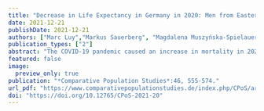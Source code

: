 ```yaml
---
title: "Decrease in Life Expectancy in Germany in 2020: Men from Eastern Germany Most Affected "
date: 2021-12-21
publishDate: 2021-12-21
authors: ["Marc Luy","Markus Sauerberg", "Magdalena Muszyńska-Spielauer ", "Vanessa Di Lego"]
publication_types: ["2"]
abstract: "The COVID-19 pandemic caused an increase in mortality in 2020 with a resultant decrease in life expectancy in most countries around the world. In Germany, the reduction in life expectancy at birth between 2019 and 2020 was comparatively small, at -0.20 years. The decrease was stronger among men than among women (-0.24 vs. -0.13 years) and in eastern rather than in western Germany (-0.36 vs. -0.16 years). Men in eastern Germany experienced the biggest decline in life expectancy at birth (-0.41 years). For western German men, the decline was less pronounced (-0.19 years). Among women, the decline in life expectancy at birth was also greater in eastern (-0.25 years) than in western Germany (-0.10 years). As a result of these developments, the differences in life expectancy between the two parts of Germany, and between women and men, increased compared with the previous year. Life expectancy at age 65 decreased more strongly than life expectancy at birth for both sexes and in all regions. This reflects the fact that it was mainly older age groups that were affected by the increase in mortality in 2020. This paper provides further insights into mortality changes in 2020, based on age decomposition and an analysis of lifespan inequality. We conclude that the population in eastern Germany was hit harder by the COVID-19 pandemic in 2020 than the population in the western Germany."
featured: false
image:
  preview_only: true
publication: "*Comparative Population Studies*:46, 555-574."
url_pdf: "https://www.comparativepopulationstudies.de/index.php/CPoS/article/view/460"
doi: "https://doi.org/10.12765/CPoS-2021-20"
---
```

